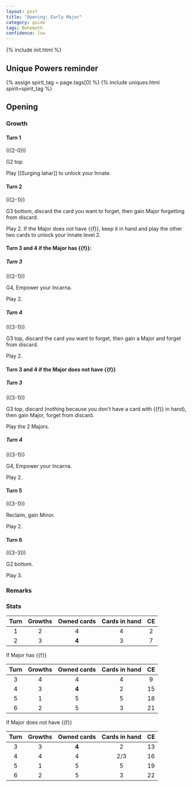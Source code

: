 ```yaml
---  
layout: post  
title: "Opening: Early Major"  
category: guide  
tags: Behemoth
confidence: low
---
```

{% include init.html %}


## Unique Powers reminder

{% assign spirit_tag = page.tags[0] %}
{% include uniques.html spirit=spirit_tag %}



## Opening

### Growth

#### Turn 1

(((2-0)))

G2 top.

Play [[Surging lahar]] to unlock your Innate.

#### Turn 2

(((2-1)))

G3 bottom, discard the card you want to forget, then gain Major forgetting from discard.

Play 2. If the Major does *not* have {{f}}, keep it in hand and play the other two cards to unlock your Innate level 2.

#### Turn 3 and 4 if the Major has {{f}}:

##### Turn 3

(((2-1)))

G4, Empower your Incarna.

Play 2.

##### Turn 4

(((3-1)))

G3 top, discard the card you want to forget, then gain a Major and forget from discard.

Play 2.

#### Turn 3 and 4 if the Major does not have {{f}}

##### Turn 3

(((3-1)))

G3 top, discard (nothing because you don't have a card with {{f}} in hand), then gain Major, forget from discard.

Play the 2 Majors.

##### Turn 4

(((3-1)))

G4, Empower your Incarna.

Play 2.


#### Turn 5

(((3-1)))

Reclaim, gain Minor.

Play 2.

#### Turn 6

(((3-3)))

G2 bottom.

Play 3.

### Remarks



### Stats

Turn | Growths | Owned cards | Cards in hand | CE
:--: | :--: | :--: | :--: | :--: 
1 | 2 |   4   |   4   | 2
2 | 3 | **4** |   3   | 7

If Major has {{f}}

Turn | Growths | Owned cards | Cards in hand | CE
:--: | :--: | :--: | :--: | :--:
3 | 4 |   4   |   4   | 9
4 | 3 | **4** |   2   | 15
5 | 1 |   5   |   5   | 18
6 | 2 |   5   |   3   | 21

If Major does not have {{f}}

Turn | Growths | Owned cards | Cards in hand | CE
:--: | :--: | :--: | :--: | :--:
3 | 3 | **4** |   2   | 13
4 | 4 |   4   |  2/3  | 16
5 | 1 |   5   |   5   | 19
6 | 2 |   5   |   3   | 22

